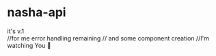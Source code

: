 # nasha-api









it's v.1  
//for me
error handling  remaining // and some component creation
//I'm watching You 👀
